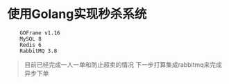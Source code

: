 # 使用Golang实现秒杀系统

```
	GOFrame v1.16
	MySQL 8
	Redis 6
	RabbitMQ 3.8
```

> 目前已经完成一人一单和防止超卖的情况
> 下一步打算集成rabbitmq来完成异步下单